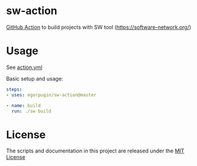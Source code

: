 # sw-action

[GitHub Action](https://github.com/features/actions) to build projects with SW tool (https://software-network.org/)

# Usage

See [action.yml](action.yml)

Basic setup and usage:
```yaml
steps:
- uses: egorpugin/sw-action@master

- name: build
  run: ./sw build
```

# License

The scripts and documentation in this project are released under the [MIT License](LICENSE)
